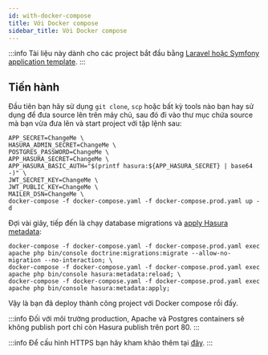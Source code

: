 ```yaml
---
id: with-docker-compose
title: Với Docker compose
sidebar_title: Với Docker compose
---
```


:::info
Tài liệu này dành cho các project bắt đầu bằng [Laravel hoặc Symfony application template](../02-installation/02-application-templates.md).
:::


## Tiến hành 

Đầu tiên bạn hãy sử dụng `git clone`, `scp` hoặc bất kỳ tools nào bạn hay sử dụng để đưa source lên trên máy chủ, sau đó đi vào
thư mục chứa source mà bạn vừa đưa lên và start project với tập lệnh sau:

```shell
APP_SECRET=ChangeMe \
HASURA_ADMIN_SECRET=ChangeMe \
POSTGRES_PASSWORD=ChangeMe \
APP_HASURA_SECRET=ChangeMe \
APP_HASURA_BASIC_AUTH="$(printf hasura:${APP_HASURA_SECRET} | base64 -)" \
JWT_SECRET_KEY=ChangeMe \
JWT_PUBLIC_KEY=ChangeMe \
MAILER_DSN=ChangeMe \
docker-compose -f docker-compose.yaml -f docker-compose.prod.yaml up -d
```

Đợi vài giây, tiếp đến là chạy database migrations và [apply Hasura metadata](../07-manage-metadata/02-apply-metadata.md):

```shell
docker-compose -f docker-compose.yaml -f docker-compose.prod.yaml exec apache php bin/console doctrine:migrations:migrate --allow-no-migration --no-interaction; \
docker-compose -f docker-compose.yaml -f docker-compose.prod.yaml exec apache php bin/console hasura:metadata:reload; \
docker-compose -f docker-compose.yaml -f docker-compose.prod.yaml exec apache php bin/console hasura:metadata:apply;
```

Vậy là bạn đã deploy thành công project với Docker compose rồi đấy.

:::info
Đối với môi trường production, Apache và Postgres containers sẽ không publish port chỉ còn Hasura publish trên port 80. 
:::

:::info
Để cấu hình HTTPS bạn hãy kham khảo thêm tại [đây](https://hasura.io/docs/latest/graphql/core/deployment/enable-https.html). 
:::